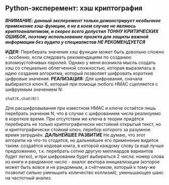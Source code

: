 ## Python-эксперемент: хэш криптография ##
***ВНИМАНИЕ: данный эксперемент только демонстрирует необычное применение хэш-функции, я не в коем случае не являюсь криптоаналитиком, и скорее всего допустил ТОННУ КРИТИЧЕСКИХ ОШИБОК, поэтому использование проэкта для защиты важной информации без аудита у специалистов НЕ РЕКОМЕНДУЕТСЯ***

**ИДЕЯ:**
Переберать значения хэш функции может быть довольно сложно - особенно, если следовать рекомендациям по созданию взломоустойчивых паролей. Однако у меня возникла мысль создать хэш со специально облегченной сложностью, которая выразилась в идею создания алгоритма, который позволяет шифровать короткие цифровые значения.
**РЕАЛИЗАЦИЯ:**
Для шифрования, сначала выбирается ключ K, который при помощи любого HMAC сцепляется с шифруемым значением N:

    shaX(K,shaX(N))
Для расшифровывания при известном HMAC и ключе остаётся лишь перебрать значения N, что в случае с шифрованием числа реализуемо в короткое время.
При отсутствии же ключа в теории придётся перебирать не только криптографически нестойкий открытый текст, но и криптографически стойкий ключ, перебор которого за разумное время затруднён.
**ДАЛЬНЕЙШЕЕ РАЗВИТИЕ**
Не думаю, что  этот алгоритм на что-то сгодится, но дальнейшее его применение видится таким:  создаётся кодовая книга, в которой каждому слову (а ещё лучше предложению, т.к. перебрать сотню другую миллиардов вариантов будет легко), и при шифровании будет выбираться 2 числа: номер слова из книги и рандомное число - аналог вектора инициализации (которое может быть вовсе и не рандомным, а счётчиком, который к тому-же позволит сильно уменьшить количество коллизий), уменьшающее шанс на частотный анализ.

